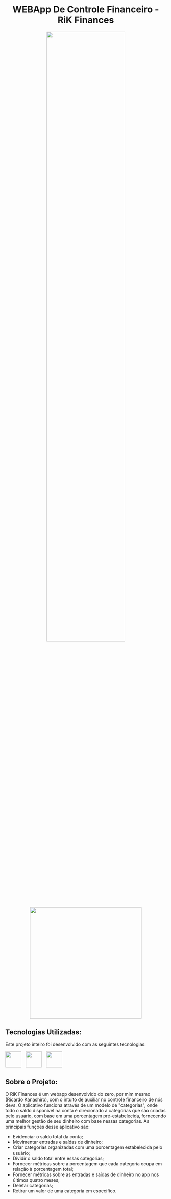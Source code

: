 <h1 align="center">WEBApp De Controle Financeiro - RiK Finances</h1>

<p align="center">
    <img src="design/desktop-design.jpg" width="70%">
</p>

<p align="center">
    <a href="https://ricardokanashiro.github.io/URL-Shortening-API-Landing-Page/" target="_blank">
        <img width="350px" src="readMeSrc/github-pages.svg" />
    </a>
</p>

## Tecnologias Utilizadas:

<p>Este projeto inteiro foi desenvolvido com as seguintes tecnologias: </p>

<div>
    <img 
        src="https://cdn.jsdelivr.net/gh/devicons/devicon/icons/html5/html5-original.svg" 
        height="50px" 
    >
    <img 
        src="https://cdn.jsdelivr.net/gh/devicons/devicon/icons/sass/sass-original.svg" 
        height="50px"
        style="margin-left: 10px"
    >
    <img 
        src="https://cdn.jsdelivr.net/gh/devicons/devicon/icons/javascript/javascript-original.svg" 
        height="50px"
        style="margin-left: 10px"
    >
</div>

## Sobre o Projeto:

<p>O RiK Finances é um webapp desenvolvido do zero, por mim mesmo (Ricardo Kanashiro), com o intuito de auxiliar no controle financeiro de nós devs. O aplicativo funciona através de um modelo de "categorias", onde todo o saldo disponível na conta é direcionado à categorias que são criadas pelo usuário, com base em uma porcentagem pré-estabelecida, fornecendo uma melhor gestão de seu dinheiro com base nessas categorias. As principais funções desse aplicativo são: </p>

<ul>
  <li>Evidenciar o saldo total da conta;</li>
  <li>Movimentar entradas e saídas de dinheiro;</li>
  <li>Criar categorias organizadas com uma porcentagem estabelecida pelo usuário;</li>
  <li>Dividir o saldo total entre essas categorias;</li>
  <li>Fornecer métricas sobre a porcentagem que cada categoria ocupa em relação à porcentagem total;</li>
  <li>Fornecer métricas sobre as entradas e saídas de dinheiro no app nos últimos quatro meses;</li>
  <li>Deletar categorias;</li>
  <li>Retirar um valor de uma categoria em específico.</li>
</ul>
